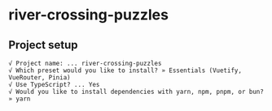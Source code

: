 # river-crossing-puzzles

## Project setup

```
√ Project name: ... river-crossing-puzzles
√ Which preset would you like to install? » Essentials (Vuetify, VueRouter, Pinia)
√ Use TypeScript? ... Yes
√ Would you like to install dependencies with yarn, npm, pnpm, or bun? » yarn
```
